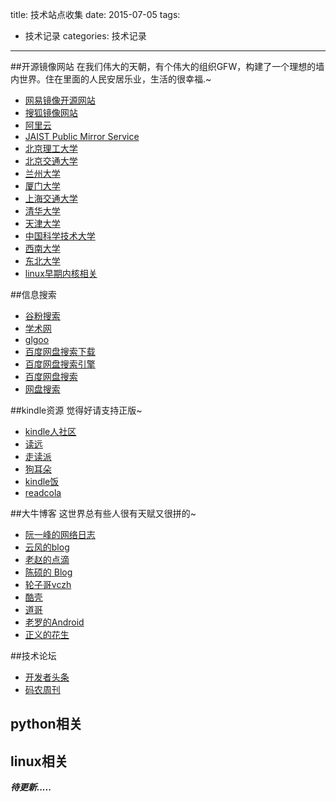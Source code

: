 title: 技术站点收集
date: 2015-07-05
tags:
- 技术记录
categories: 技术记录
---
##开源镜像网站
在我们伟大的天朝，有个伟大的组织GFW，构建了一个理想的墙内世界。住在里面的人民安居乐业，生活的很幸福.~

<!-- more -->

* [网易镜像开源网站](http://mirrors.163.com/)
* [搜狐镜像网站](http://mirrors.sohu.com/)
* [阿里云](http://mirrors.aliyun.com/)
* [JAIST Public Mirror Service ](http://ftp.jaist.ac.jp/)
* [北京理工大学](http://mirror.bit.edu.cn/)
* [北京交通大学](http://debian.bjtu.edu.cn/)
* [兰州大学](http://mirror.lzu.edu.cn/)
* [厦门大学](http://mirrors.xmu.edu.cn/)
* [上海交通大学](http://ftp.sjtu.edu.cn/)
* [清华大学](http://mirrors.tuna.tsinghua.edu.cn/)
* [天津大学](http://mirror.tju.edu.cn/)
* [中国科学技术大学](http://mirrors.ustc.edu.cn/)
* [西南大学](http://linux.swu.edu.cn/swudownload/Distributions/)
* [东北大学](http://mirror.neu.edu.cn/)
* [linux早期内核相关](http://oldlinux.org/index_cn.html)

##信息搜索

* [谷粉搜索](http://www.gfsoso.com/)
* [学术网](http://dir.cnki.net/)
* [glgoo](http://www.glgoo.com/)
* [百度网盘搜索下载](http://www.bdyunso.com/search/)
* [百度网盘搜索引擎](http://so.baiduyun.me/)
* [百度网盘搜索](www.wangpanwu.com)
* [网盘搜索](http://www.wangpansou.cn/)

##kindle资源
觉得好请支持正版~

* [kindle人社区](http://kandouren.com)
* [读远](http://www.readfar.com/)
* [走读派](http://www.zoudupai.com/)
* [狗耳朵](http://www.dogear.cn/)
* [kindle饭](http://www.kindlefan.cn/)
* [readcola](http://www.kindlefan.cn/)

##大牛博客
这世界总有些人很有天赋又很拼的~

* [阮一峰的网络日志](http://www.ruanyifeng.com/blog/)
* [云风的blog](blog.codingnow.com)
* [老赵的点滴](http://blog.zhaojie.me/)
* [陈硕的 Blog](http://www.cnblogs.com/Solstice/)
* [轮子哥vczh](http://www.cppblog.com/vczh)
* [酷壳](http://coolshell.cn/)
* [道哥](http://dbanotes.net/)
* [老罗的Android](http://blog.csdn.net/luoshengyang)
* [正义的花生](http://www.jianshu.com/users/b1dd2b2c87a8/latest_articles)

##技术论坛

* [开发者头条](http://toutiao.io/)
* [码农周刊](http://weekly.manong.io/?ref=blog)

## python相关 

## linux相关         


***待更新.....***

